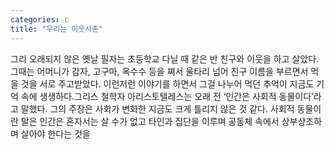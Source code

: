 ```yaml
---
categories: c
title: "우리는 이웃사촌"
---
```

그리 오래되지 않은 옛날 필자는 초등학교 다닐 때 같은 반 친구와 이웃을 하고 살았다. 그때는 어머니가 감자, 고구마, 옥수수 등을 쪄서 울타리 넘어 친구 이름을 부르면서 먹을 것을 서로 주고받았다. 이런저런 이야기를 하면서 그걸 나누어 먹던 추억이 지금도 기억 속에 생생하다.그리스 철학자 아리스토텔레스는 오래 전 ‘인간은 사회적 동물이다’라고 말했다. 그의 주장은 사회가 변화한 지금도 크게 틀리지 않은 것 같다. 사회적 동물이란 말은 인간은 혼자서는 살 수가 없고 타인과 집단을 이루며 공동체 속에서 상부상조하며 살아야 한다는 것을